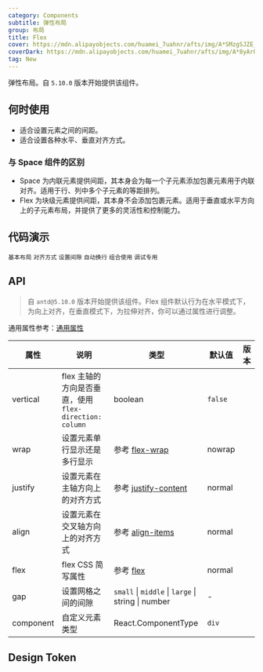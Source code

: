 ```yaml
---
category: Components
subtitle: 弹性布局
group: 布局
title: Flex
cover: https://mdn.alipayobjects.com/huamei_7uahnr/afts/img/A*SMzgSJZE_AwAAAAAAAAAAAAADrJ8AQ/original
coverDark: https://mdn.alipayobjects.com/huamei_7uahnr/afts/img/A*8yArQ43EGccAAAAAAAAAAAAADrJ8AQ/original
tag: New
---
```


弹性布局。自 `5.10.0` 版本开始提供该组件。

## 何时使用

- 适合设置元素之间的间距。
- 适合设置各种水平、垂直对齐方式。

### 与 Space 组件的区别

- Space 为内联元素提供间距，其本身会为每一个子元素添加包裹元素用于内联对齐。适用于行、列中多个子元素的等距排列。
- Flex 为块级元素提供间距，其本身不会添加包裹元素。适用于垂直或水平方向上的子元素布局，并提供了更多的灵活性和控制能力。

## 代码演示

<!-- prettier-ignore -->
<code src="./demo/basic.tsx">基本布局</code>
<code src="./demo/align.tsx">对齐方式</code>
<code src="./demo/gap.tsx">设置间隙</code>
<code src="./demo/wrap.tsx">自动换行</code>
<code src="./demo/combination.tsx">组合使用</code>
<code src="./demo/debug.tsx" debug>调试专用</code>

## API

> 自 `antd@5.10.0` 版本开始提供该组件。Flex 组件默认行为在水平模式下，为向上对齐，在垂直模式下，为拉伸对齐，你可以通过属性进行调整。

通用属性参考：[通用属性](/docs/react/common-props)

| 属性 | 说明 | 类型 | 默认值 | 版本 |
| --- | --- | --- | --- | --- |
| vertical | flex 主轴的方向是否垂直，使用 `flex-direction: column` | boolean | `false` |
| wrap | 设置元素单行显示还是多行显示 | 参考 [flex-wrap](https://developer.mozilla.org/zh-CN/docs/Web/CSS/flex-wrap) | nowrap |  |
| justify | 设置元素在主轴方向上的对齐方式 | 参考 [justify-content](https://developer.mozilla.org/zh-CN/docs/Web/CSS/justify-content) | normal |  |
| align | 设置元素在交叉轴方向上的对齐方式 | 参考 [align-items](https://developer.mozilla.org/zh-CN/docs/Web/CSS/align-items) | normal |  |
| flex | flex CSS 简写属性 | 参考 [flex](https://developer.mozilla.org/zh-CN/docs/Web/CSS/flex) | normal |  |
| gap | 设置网格之间的间隙 | `small` \| `middle` \| `large` \| string \| number | - |  |
| component | 自定义元素类型 | React.ComponentType | `div` |  |

## Design Token

<ComponentTokenTable component="Flex"></ComponentTokenTable>
